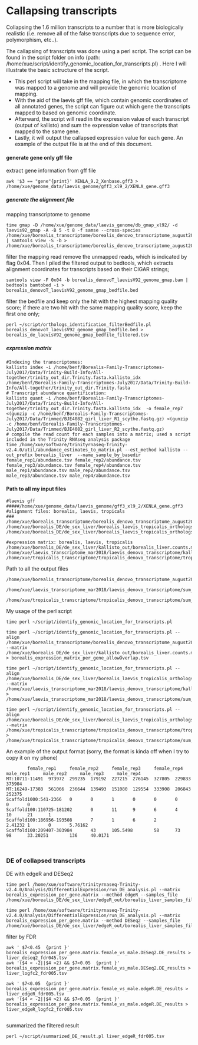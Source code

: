 # Callapsing transcripts
Collapsing the 1.6 million transcripts to a number that is more biologically realistic (i.e. remove all of the false transcripts due to sequence error, polymorphism, etc..).

The callapsing of transcripts was done using a perl script. The script can be found in the script folder on info (path: /home/xue/script/identify_genomic_location_for_transcripts.pl) . Here I will illustrate the basic sctructure of the script. 

 - This perl script will take in the mapping file, in which the transcriptome was mapped to a genome and will provide the genomic location of mapping.
 - With the aid of the laevis gff file, which contain genomic coordinates of all annotated genes, the script can figure out which gene the transcripts mapped to based on genomic coordinate.
 - Afterward, the script will read in the expression value of each transcript (output of kallisto) and sum the expression value of transcripts that mapped to the same gene.
 - Lastly, it will output the callapsed expression value for each gene. An example of the output file is at the end of this document. 


#### generate gene only gff file 
extract gene information from gff file
```
awk '$3 == "gene"{print}' XENLA_9.2_Xenbase.gff3 > /home/xue/genome_data/laevis_genome/gff3_xl9_2/XENLA_gene.gff3
```

##### generate the alignment file
mapping transcriptome to genome
```
time gmap -D /home/xue/genome_data/laevis_genome/db_gmap_xl92/ -d laevis92_gmap -A -B 5 -t 8 -f samse --cross-species /home/xue/borealis_transcriptome/borealis_denovo_transcriptome_august2017/subset_1.fasta | samtools view -S -b > /home/xue/borealis_transcriptome/borealis_denovo_transcriptome_august2017/borealis_denovoT_laevisV92_genome_gmap_subset1.bam
```
filter the mapping read remove the unmapped reads, which is indicated by flag 0x04. Then I piled the filtered output to bedtools, which extracts alignment coordinates for transcripts based on their CIGAR strings;
```
samtools view -F 0x04 -b borealis_denovoT_laevisV92_genome_gmap.bam | bedtools bamtobed -i > borealis_denovoT_laevisV92_genome_gmap_bedfile.bed
```
filter the bedfile and keep only the hit with the highest mapping quality score; if there are two hit with the same mapping quality score, keep the first one only;
```
perl ~/script/orthologs_identification_filterBedfile.pl borealis_denovoT_laevisV92_genome_gmap_bedfile.bed > borealis_de_laevisV92_genome_gmap_bedfile_filtered.tsv
```
##### expression matrix 
```
#Indexing the transcriptomes:
kallisto index -i /home/benf/Borealis-Family-Transcriptomes-July2017/Data/Trinity-Build-Info/All-together/trinity_out_dir.Trinity.fasta.kallisto_idx /home/benf/Borealis-Family-Transcriptomes-July2017/Data/Trinity-Build-Info/All-together/trinity_out_dir.Trinity.fasta
# Transcript abundance quantification:
kallisto quant -i /home/benf/Borealis-Family-Transcriptomes-July2017/Data/Trinity-Build-Info/All-together/trinity_out_dir.Trinity.fasta.kallisto_idx  -o female_rep7 <(gunzip -c /home/benf/Borealis-Family-Transcriptomes-July2017/Data/Trimmed/BJE4082_girl_liver_R1_scythe.fastq.gz) <(gunzip -c /home/benf/Borealis-Family-Transcriptomes-July2017/Data/Trimmed/BJE4082_girl_liver_R2_scythe.fastq.gz)
# compile the read count for each samples into a matrix; used a script included in the Trinity RNAseq analysis package
time /home/xue/software/trinityrnaseq-Trinity-v2.4.0/util/abundance_estimates_to_matrix.pl --est_method kallisto --out_prefix borealis_liver  --name_sample_by_basedir female_rep1/abundance.tsv female_rep2/abundance.tsv female_rep3/abundance.tsv female_rep4/abundance.tsv male_rep1/abundance.tsv male_rep2/abundance.tsv male_rep3/abundance.tsv male_rep4/abundance.tsv
```

#### Path to all my input files
```
#laevis gff
#####/home/xue/genome_data/laevis_genome/gff3_xl9_2/XENLA_gene.gff3
#alignment files: borealis, laevis, tropicals
### 
/home/xue/borealis_transcriptome/borealis_denovo_transcriptome_august2017/borealis_denovoT_laevisV92_genome_gmap_filtered.bed
/home/xue/borealis_DE/de_sex_liver/borealis_laevis_tropicalis_orthologs/orthologs_laevisGenomeApproach/laevis_denovoT_laevisV92_genome_gmap_bedfile_filtered.bed
/home/xue/borealis_DE/de_sex_liver/borealis_laevis_tropicalis_orthologs/orthologs_laevisGenomeApproach/tropicalis_denovoT_laevisV92_genome_gmap_bedfile_filtered.bed

#expression matrix: borealis, laevis, tropicalis
/home/xue/borealis_DE/de_sex_liver/kallisto_out/borealis_liver.counts.matrix
/home/xue/laevis_transcriptome_mar2018/laevis_denovo_transcriptome/kallisto_out/laevis_denovo.counts.matrix
/home/xue/tropicalis_transcriptome/tropicalis_denovo_transcriptome/tropicalis_kallisto_denovo/tropicalis_denovo.counts.matrix
```

Path to all the output files
```
/home/xue/borealis_transcriptome/borealis_denovo_transcriptome_august2017/sum_expression/borealis_expression_matrix_per_gene.tsv

/home/xue/laevis_transcriptome_mar2018/laevis_denovo_transcriptome/sum_expression/laevis_expression_matrix_per_gene.tsv

/home/xue/tropicalis_transcriptome/tropicalis_denovo_transcriptome/sum_expression/tropicalis_expression_matrix_per_gene.tsv
```

My usage of the perl script
```
time perl ~/script/identify_genomic_location_for_transcripts.pl

time perl ~/script/identify_genomic_location_for_transcripts.pl --align /home/xue/borealis_transcriptome/borealis_denovo_transcriptome_august2017/borealis_denovoT_laevisV92_genome_gmap_filtered.bed --matrix /home/xue/borealis_DE/de_sex_liver/kallisto_out/borealis_liver.counts.matrix > borealis_expression_matrix_per_gene_allowOverlap.tsv

time perl ~/script/identify_genomic_location_for_transcripts.pl --align /home/xue/borealis_DE/de_sex_liver/borealis_laevis_tropicalis_orthologs/orthologs_laevisGenomeApproach/laevis_denovoT_laevisV92_genome_gmap_bedfile_filtered.bed --matrix /home/xue/laevis_transcriptome_mar2018/laevis_denovo_transcriptome/kallisto_out/laevis_denovo.counts.matrix > /home/xue/laevis_transcriptome_mar2018/laevis_denovo_transcriptome/sum_expression/laevis_expression_matrix_per_gene_allowOverlap.tsv

time perl ~/script/identify_genomic_location_for_transcripts.pl --align /home/xue/borealis_DE/de_sex_liver/borealis_laevis_tropicalis_orthologs/orthologs_laevisGenomeApproach/tropicalis_denovoT_laevisV92_genome_gmap_bedfile_filtered.bed --matrix /home/xue/tropicalis_transcriptome/tropicalis_denovo_transcriptome/tropicalis_kallisto_denovo/tropicalis_denovo.counts.matrix > /home/xue/tropicalis_transcriptome/tropicalis_denovo_transcriptome/sum_expression/tropicalis_expression_matrix_per_gene_allowOverlap.tsv
```

An example of the output format (sorry, the format is kinda off when I try to copy it on my phone) 
```
        female_rep1     female_rep2     female_rep3     female_rep4     male_rep1     male_rep2     male_rep3     male_rep4
MT:10711-11491  973972  299235  179192  227215  276145  327805  229833  375904
MT:16249-17388  561066  236644  139493  151080  129554  333908  206843  252375
Scaffold1000:541-2366   0       0       1       0       0       0       0       0
Scaffold100:110725-181202       0       11      9       6       4       10      21      1
Scaffold100:186956-193508       7       1       6       2       2.41232 1       0       5.76162
Scaffold100:209407-303984       43      105.5498        58      73      98      33.20251        136     40.0171



```
### DE of collapsed transcripts


DE with edgeR and DESeq2
```
time perl /home/xue/software/trinityrnaseq-Trinity-v2.4.0/Analysis/DifferentialExpression/run_DE_analysis.pl --matrix borealis_expression_per_gene.matrix --method edgeR --samples_file /home/xue/borealis_DE/de_sex_liver/edgeR_out/borealis_liver_samples_files.tsv

time perl /home/xue/software/trinityrnaseq-Trinity-v2.4.0/Analysis/DifferentialExpression/run_DE_analysis.pl --matrix borealis_expression_per_gene.matrix --method DESeq2 --samples_file /home/xue/borealis_DE/de_sex_liver/edgeR_out/borealis_liver_samples_files.tsv

```
filter by FDR
```
awk ' $7<0.45  {print }' borealis_expression_per_gene.matrix.female_vs_male.DESeq2.DE_results > liver_deseq2_fdr045.tsv
awk '($4 < -2||$4 >2) && $7<0.05  {print }' borealis_expression_per_gene.matrix.female_vs_male.DESeq2.DE_results > liver_logfc2_fdr005.tsv

awk ' $7<0.05  {print }' borealis_expression_per_gene.matrix.female_vs_male.edgeR.DE_results > liver_edgeR_fdr005.tsv
awk '($4 < -2||$4 >2) && $7<0.05  {print }' borealis_expression_per_gene.matrix.female_vs_male.edgeR.DE_results > liver_edgeR_logfc2_fdr005.tsv


```
summarized the filtered result
```
perl ~/script/summarized_DE_result.pl liver_edgeR_fdr005.tsv

```


